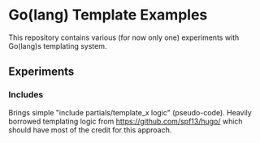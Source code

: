 Go(lang) Template Examples
=================

This repository contains various (for now only one) experiments with Go(lang)s templating system.

Experiments
-----------

### Includes
Brings simple "include partials/template_x logic" (pseudo-code). 
Heavily borrowed templating logic from https://github.com/spf13/hugo/ which should have most of the credit for this approach.